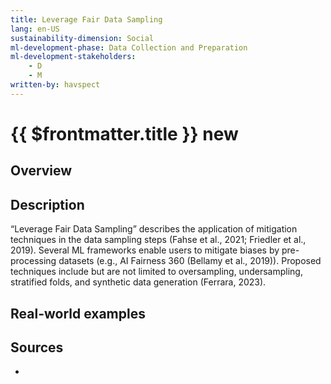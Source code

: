 ```yaml
---
title: Leverage Fair Data Sampling
lang: en-US
sustainability-dimension: Social
ml-development-phase: Data Collection and Preparation 
ml-development-stakeholders: 
    - D
    - M    
written-by: havspect
---
```


<script setup>
import DPOverview from '../../components/DPOverview.vue'
</script>


# {{ $frontmatter.title }} <Badge type="tip">new</Badge>

## Overview
<DPOverview />

## Description
“Leverage Fair Data Sampling” describes the application of mitigation techniques in the data sampling steps (Fahse et al., 2021; Friedler et al., 2019). Several ML frameworks enable users to mitigate biases by pre-processing datasets (e.g., AI Fairness 360 (Bellamy et al., 2019)). Proposed techniques include but are not limited to oversampling, undersampling, stratified folds, and synthetic data generation (Ferrara, 2023).

## Real-world examples 


## Sources 

- 